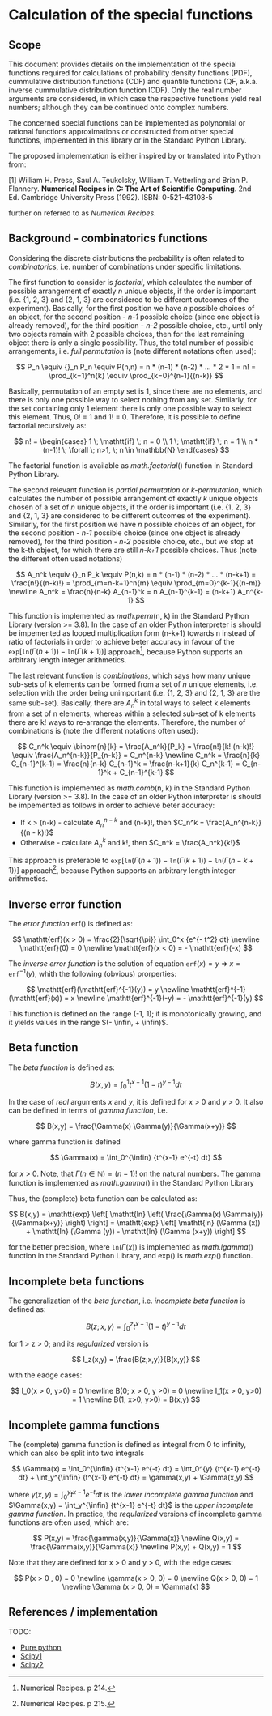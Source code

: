 # Calculation of the special functions

## Scope

This document provides details on the implementation of the special functions required for calculations of probability density functions (PDF), cummulative distribution functions (CDF) and quantile functions (QF, a.k.a. inverse cummulative distribution function ICDF). Only the real number arguments are considered, in which case the respective functions yield real numbers; although they can be continued onto complex numbers.

The concerned special functions can be implemented as polynomial or rational functions approximations or constructed from other special functions, implemented in this library or in the Standard Python Library.

The proposed implementation is either inspired by or translated into Python from:

[1] William H. Press, Saul A. Teukolsky, William T. Vetterling and Brian P. Flannery. **Numerical Recipes in C: The Art of Scientific Computing**. 2nd Ed. Cambridge University Press (1992). ISBN: 0-521-43108-5

further on referred to as *Numerical Recipes*.

## Background - combinatorics functions

Considering the discrete distributions the probability is often related to *combinatorics*, i.e. number of combinations under specific limitations.

The first function to consider is *factorial*, which calculates the number of possible arrangement of exactly *n* unique objects, if the order is important (i.e. {1, 2, 3} and {2, 1, 3} are considered to be different outcomes of the experiment). Basically, for the first position we have *n* possible choices of an object, for the second position - *n-1* possible choice (since one object is already removed), for the third position - *n-2* possible choice, etc., until only two objects remain with 2 possible choices, then for the last remaining object there is only a single possibility. Thus, the total number of possible arrangements, i.e. *full permutation* is (note different notations often used):

$$
P_n \equiv {}_n P_n \equiv P(n,n) = n * (n-1) * (n-2) * ... * 2 * 1 = n! = \prod_{k=1}^n{k} \equiv \prod_{k=0}^{n-1}{(n-k)}
$$

Basically, permutation of an empty set is 1, since there are no elements, and there is only one possible way to select nothing from any set. Similarly, for the set containing only 1 element there is only one possible way to select this element. Thus, 0! = 1 and 1! = 0. Therefore, it is possible to define factorial recursively as:

$$
n! = \begin{cases}
    1 \; \mathtt{if} \; n = 0 \\
    1 \; \mathtt{if} \; n = 1 \\
    n * (n-1)! \; \forall \; n>1, \; n \in \mathbb{N}
\end{cases}
$$

The factorial function is available as *math.factorial*() function in Standard Python Library.

The second relevant function is *partial permutation* or *k-permutation*, which calculates the number of possible arrangement of exactly *k* unique objects chosen of a set of *n* unique objects, if the order is important (i.e. {1, 2, 3} and {2, 1, 3} are considered to be different outcomes of the experiment). Similarly, for the first position we have *n* possible choices of an object, for the second position - *n-1* possible choice (since one object is already removed), for the third position - *n-2* possible choice, etc., but we stop at the k-th object, for which there are still *n-k+1* possible choices. Thus (note the different often used notations)

$$
A_n^k \equiv {}_n P_k \equiv P(n,k) = n * (n-1) * (n-2) * ... * (n-k+1) = \frac{n!}{(n-k)!} = \prod_{m=n-k+1}^n{m} \equiv \prod_{m=0}^{k-1}{(n-m)} \newline
A_n^k = \frac{n}{n-k} A_{n-1}^k = n A_{n-1}^{k-1} = (n-k+1) A_n^{k-1}
$$

This function is implemented as *math.perm*(n, k) in the Standard Python Library (version >= 3.8). In the case of an older Python interpreter is should be impemented as looped multiplication form (n-k+1) towards n instead of ratio of factorials in order to achieve beter accuracy in favour of the $\mathtt{exp}[\mathtt{ln}(\Gamma(n+1)) - \mathtt{ln}(\Gamma(k+1))]$ approach[^1], because Python supports an arbitrary length integer arithmetics.

The last relevant function is *combinations*, which says how many unique sub-sets of k elements can be formed from a set of *n* unique elements, i.e. selection with the order being unimportant (i.e. {1, 2, 3} and {2, 1, 3} are the same sub-set). Basically, there are $A_n^k$ in total ways to select k elements from a set of n elements, whereas within a selected sub-set of k elements there are k! ways to re-arrange the elements. Therefore, the number of combinations is (note the different notations often used):

$$
C_n^k \equiv \binom{n}{k} = \frac{A_n^k}{P_k} = \frac{n!}{k! (n-k)!} \equiv \frac{A_n^{n-k}}{P_{n-k}} = C_n^{n-k} \newline
C_n^k = \frac{n}{k} C_{n-1}^{k-1} = \frac{n}{n-k} C_{n-1}^k = \frac{n-k+1}{k} C_n^{k-1} = C_{n-1}^k + C_{n-1}^{k-1}
$$

This function is implemented as *math.comb*(n, k) in the Standard Python Library (version >= 3.8). In the case of an older Python interpreter is should be impemented as follows in order to achieve beter accuracy:

* If k > (n-k) - calculate $A_n^{n-k}$ and (n-k)!, then $C_n^k = \frac{A_n^{n-k}}{(n - k)!}$
* Otherwise -  calculate $A_n^k$ and k!, then $C_n^k = \frac{A_n^k}{k!}$

This approach is preferable to $\mathtt{exp}[\mathtt{ln}(\Gamma(n+1)) - \mathtt{ln}(\Gamma(k+1)) - \mathtt{ln}(\Gamma(n-k+1))]$ approach[^2], because Python supports an arbitrary length integer arithmetics.

## Inverse error function

The *error function* erf() is defined as:

$$
\mathtt{erf}(x > 0) = \frac{2}{\sqrt{\pi}} \int_0^x {e^{- t^2} dt} \newline
\mathtt{erf}(0) = 0 \newline
\mathtt{erf}(x < 0) = - \mathtt{erf}(-x)
$$

The *inverse error function* is the solution of equation $\mathtt{erf}(x) = y \; \Rightarrow \; x = \mathtt{erf}^{-1}(y)$, whith the following (obvious) prorperties:

$$
\mathtt{erf}(\mathtt{erf}^{-1}(y)) = y \newline
\mathtt{erf}^{-1}(\mathtt{erf}(x)) = x \newline
\mathtt{erf}^{-1}(-y) = - \mathtt{erf}^{-1}(y)
$$

This function is defined on the range (-1, 1); it is monotonically growing, and it yields values in the range $(- \infin, + \infin)$.

## Beta function

The *beta function* is defined as:

$$
B(x,y) = \int_0^1 {t^{x-1} (1-t)^{y-1} dt}
$$

In the case of *real* arguments *x* and *y*, it is defined for *x* > 0 and *y* > 0. It also can be defined in terms of *gamma function*, i.e.

$$
B(x,y) = \frac{\Gamma(x) \Gamma(y)}{\Gamma(x+y)}
$$

where gamma function is defined

$$
\Gamma(x) = \int_0^{\infin} {t^{x-1} e^{-t} dt}
$$

for $x$ > 0. Note, that $\Gamma(n \in \mathbb{N}) = (n-1)!$ on the natural numbers. The gamma function is implemented as *math.gamma*() in the Standard Python Library

Thus, the (complete) beta function can be calculated as:

$$
B(x,y) = \mathtt{exp} \left[ \mathtt{ln} \left( \frac{\Gamma(x) \Gamma(y)}{\Gamma(x+y)} \right) \right] = \mathtt{exp} \left[ \mathtt{ln} (\Gamma (x)) + \mathtt{ln} (\Gamma (y)) - \mathtt{ln} (\Gamma (x+y)) \right]
$$

for the better precision, where $\mathtt{ln} (\Gamma (x))$ is implemented as *math.lgamma*() function in the Standard Python Library, and exp() is *math.exp*() function.

## Incomplete beta functions

The generalization of the *beta function*, i.e. *incomplete beta function* is defined as:

$$
B(z;x,y) = \int_0^z {t^{x-1} (1-t)^{y-1} dt}
$$

for 1 > z > 0; and its *regularized* version is

$$
I_z(x,y) = \frac{B(z;x,y)}{B(x,y)}
$$

with the eadge cases:

$$
I_0(x > 0, y>0) = 0 \newline
B(0; x > 0, y >0) = 0 \newline
I_1(x > 0, y>0) = 1 \newline
B(1; x>0, y>0) = B(x,y)
$$

## Incomplete gamma functions

The (complete) gamma function is defined as integral from 0 to infinity, which can also be split into two integrals

$$
\Gamma(x) = \int_0^{\infin} {t^{x-1} e^{-t} dt} = \int_0^{y} {t^{x-1} e^{-t} dt} + \int_y^{\infin} {t^{x-1} e^{-t} dt} = \gamma(x,y) + \Gamma(x,y)
$$

where $\gamma(x,y) = \int_0^{y} {t^{x-1} e^{-t} dt}$ is the *lower incomplete gamma function* and $\Gamma(x,y) = \int_y^{\infin} {t^{x-1} e^{-t} dt}$ is the *upper incomplete gamma function*. In practice, the *reqularized* versions of incomplete gamma functions are often used, which are:

$$
P(x,y) = \frac{\gamma(x,y)}{\Gamma(x)} \newline
Q(x,y) = \frac{\Gamma(x,y)}{\Gamma(x)} \newline
P(x,y) + Q(x,y) = 1
$$

Note that they are defined for x > 0 and y > 0, with the edge cases:

$$
P(x > 0 , 0) = 0 \newline
\gamma(x > 0, 0) = 0 \newline
Q(x > 0, 0) = 1 \newline
\Gamma (x > 0, 0) = \Gamma(x) 
$$

## References / implementation

TODO:

* [Pure python](https://stackoverflow.com/questions/42381244/pure-python-inverse-error-function)
* [Scipy1](https://github.com/scipy/scipy/blob/main/scipy/special/cephes/ndtri.c)
* [Scipy2](https://github.com/jeremybarnes/cephes/blob/master/cprob/polevl.c)

[^1]: Numerical Recipes. p 214.
[^2]: Numerical Recipes. p 215.